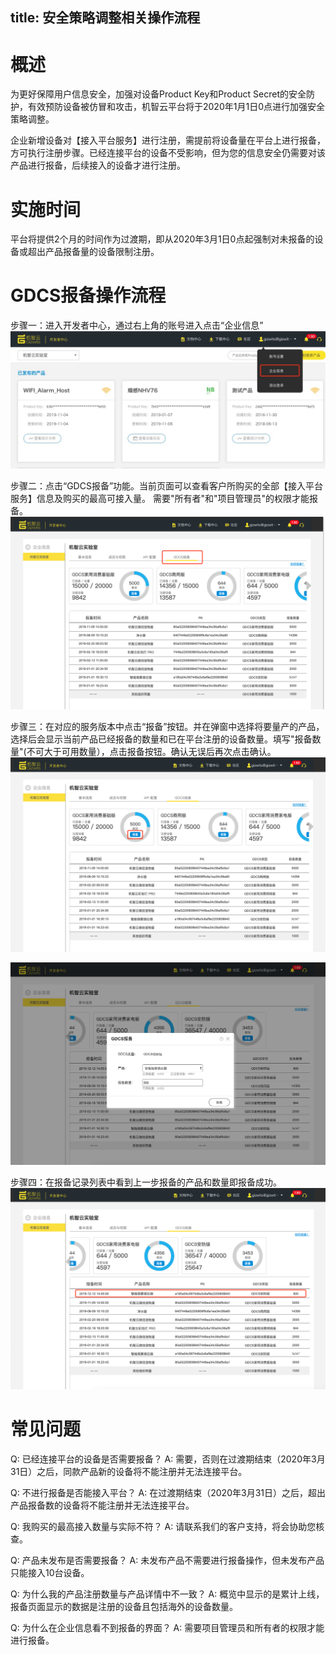 title: 安全策略调整相关操作流程
---

# 概述
为更好保障用户信息安全，加强对设备Product Key和Product Secret的安全防护，有效预防设备被仿冒和攻击，机智云平台将于2020年1月1日0点进行加强安全策略调整。

企业新增设备对【接入平台服务】进行注册，需提前将设备量在平台上进行报备，方可执行注册步骤。已经连接平台的设备不受影响，但为您的信息安全仍需要对该产品进行报备，后续接入的设备才进行注册。

# 实施时间
平台将提供2个月的时间作为过渡期，即从2020年3月1日0点起强制对未报备的设备或超出产品报备量的设备限制注册。

# GDCS报备操作流程
步骤一：进入开发者中心，通过右上角的账号进入点击“企业信息”
![](/assets/zh-cn/UserManual/preparation/1577695209285.jpg)

步骤二：点击“GDCS报备”功能。当前页面可以查看客户所购买的全部【接入平台服务】信息及购买的最高可接入量。
需要"所有者"和"项目管理员"的权限才能报备。
![](/assets/zh-cn/UserManual/preparation//WX20191230-164754.png)

步骤三：在对应的服务版本中点击“报备”按钮。并在弹窗中选择将要量产的产品，选择后会显示当前产品已经报备的数量和已在平台注册的设备数量。填写"报备数量"(不可大于可用数量），点击报备按钮。确认无误后再次点击确认。
![](/assets/zh-cn/UserManual/preparation//WX20191230-165644.png)

![](/assets/zh-cn/UserManual/preparation//WX20191230-171615.png)

步骤四：在报备记录列表中看到上一步报备的产品和数量即报备成功。
![](/assets/zh-cn/UserManual/preparation//WX20191230-171556.png)

# 常见问题
Q: 已经连接平台的设备是否需要报备？
A: 需要，否则在过渡期结束（2020年3月31日）之后，同款产品新的设备将不能注册并无法连接平台。

Q: 不进行报备是否能接入平台？
A: 在过渡期结束（2020年3月31日）之后，超出产品报备数的设备将不能注册并无法连接平台。

Q: 我购买的最高接入数量与实际不符？
A: 请联系我们的客户支持，将会协助您核查。

Q: 产品未发布是否需要报备？
A: 未发布产品不需要进行报备操作，但未发布产品只能接入10台设备。

Q: 为什么我的产品注册数量与产品详情中不一致？
A: 概览中显示的是累计上线，报备页面显示的数据是注册的设备且包括海外的设备数量。

Q: 为什么在企业信息看不到报备的界面？
A: 需要项目管理员和所有者的权限才能进行报备。
